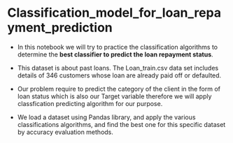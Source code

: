 # Classification_model_for_loan_repayment_prediction

* In this notebook we will try to practice the classification algorithms to determine the **best classifier to predict the loan repayment status**.

* This dataset is about past loans. The Loan_train.csv data set includes details of 346 customers whose loan are already paid off or defaulted. 

* Our problem require to predict the category of the client in the form of loan status which is also our Target variable therefore we will apply classfication predicting   algorithm for our purpose.

* We load a dataset using Pandas library, and apply the various classifications algorithms, and find the best one for this specific dataset by accuracy evaluation methods.
